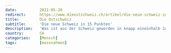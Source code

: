 ```yaml
---
date:          2021-05-28
redirect:      https://www.dieostschweiz.ch/artikel/die-neue-schweiz-in-15-punkten-DvQO56o
title:         Die Ostschweiz
subtitle:      'Die neue Schweiz in 15 Punkten'
description:   'Was ist aus der Schweiz geworden in knapp eineinhalb Jahren? Darüber könnte man ganze Abhandlungen verfassen. Aber wer will die schon lesen? Deshalb so gerafft wie möglich: 15 willkürlich ausgewählte Punkte, die den Wandel des Landes veranschaulichen.'
country:       CH
categories:    [Mensch]
tags:          [massnahmen]
---
```

